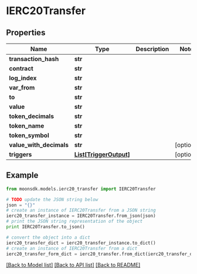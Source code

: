 # IERC20Transfer

## Properties

| Name                      | Type                                          | Description | Notes       |
| ------------------------- | --------------------------------------------- | ----------- | ----------- |
| **transaction\_hash**     | **str**                                       |             |             |
| **contract**              | **str**                                       |             |             |
| **log\_index**            | **str**                                       |             |             |
| **var\_from**             | **str**                                       |             |             |
| **to**                    | **str**                                       |             |             |
| **value**                 | **str**                                       |             |             |
| **token\_decimals**       | **str**                                       |             |             |
| **token\_name**           | **str**                                       |             |             |
| **token\_symbol**         | **str**                                       |             |             |
| **value\_with\_decimals** | **str**                                       |             | \[optional] |
| **triggers**              | [**List\[TriggerOutput\]**](TriggerOutput.md) |             | \[optional] |

## Example

```python
from moonsdk.models.ierc20_transfer import IERC20Transfer

# TODO update the JSON string below
json = "{}"
# create an instance of IERC20Transfer from a JSON string
ierc20_transfer_instance = IERC20Transfer.from_json(json)
# print the JSON string representation of the object
print IERC20Transfer.to_json()

# convert the object into a dict
ierc20_transfer_dict = ierc20_transfer_instance.to_dict()
# create an instance of IERC20Transfer from a dict
ierc20_transfer_form_dict = ierc20_transfer.from_dict(ierc20_transfer_dict)
```

[\[Back to Model list\]](./#documentation-for-models) [\[Back to API list\]](./#documentation-for-api-endpoints) [\[Back to README\]](./)
